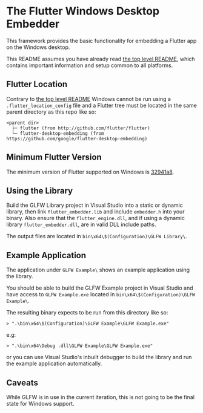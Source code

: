 # The Flutter Windows Desktop Embedder

This framework provides the basic functionality for embedding a Flutter app on the Windows desktop.

This README assumes you have already read [the top level README](../README.md), which contains important information and setup common to all platforms.

## Flutter Location

Contrary to [the top level README](../README.md) Windows cannot be run using a `.flutter_location_config` file and a Flutter tree must be located in the same parent directory as this repo like so:

```
<parent dir>
  ├─ flutter (from http://github.com/flutter/flutter)
  └─ flutter-desktop-embedding (from https://github.com/google/flutter-desktop-embedding)
```

## Minimum Flutter Version

The minimum version of Flutter supported on Windows is [32941a8](https://github.com/flutter/flutter/commit/32941a8cc0df5d7653a5c2c40ffb180c4db1c15d).

## Using the Library

Build the GLFW Library project in Visual Studio into a static or dynamic library, then link `flutter_embedder.lib` and include `embedder.h` into your binary. Also ensure that the `flutter_engine.dll`, and if using a dynamic library `flutter_embedder.dll`, are in valid DLL include paths.

The output files are located in `bin\x64\$(Configuration)\GLFW Library\`.

## Example Application

The application under `GLFW Example\` shows an example application using the library.

You should be able to build the GLFW Example project in Visual Studio and have access to `GLFW Example.exe` located in `bin\x64\$(Configuration)\GLFW Example\`.

The resulting binary expects to be run from this directory like so:

```
> ".\bin\x64\$(Configuration)\GLFW Example\GLFW Example.exe"
```

e.g:

```
> ".\bin\x64\Debug .dll\GLFW Example\GLFW Example.exe"
```

or you can use Visual Studio's inbuilt debugger to build the library and run the example application automatically.

## Caveats

While GLFW is in use in the current iteration, this is not going to be the final state for Windows support.